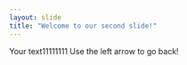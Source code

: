 ```yaml
---
layout: slide
title: "Welcome to our second slide!"
---
```

Your text11111111
Use the left arrow to go back!
